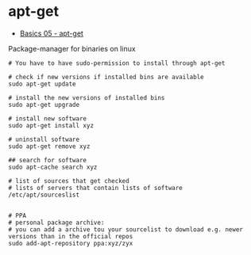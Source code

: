# apt-get

- [Basics 05 - apt-get](https://www.youtube.com/watch?v=8P-Vek7Vtgg&t=535s)


Package-manager for binaries on linux

```
# You have to have sudo-permission to install through apt-get

# check if new versions if installed bins are available
sudo apt-get update

# install the new versions of installed bins
sudo apt-get upgrade

# install new software
sudo apt-get install xyz

# uninstall software
sudo apt-get remove xyz

## search for software
sudo apt-cache search xyz

# list of sources that get checked
# lists of servers that contain lists of software   
/etc/apt/sourceslist


# PPA
# personal package archive:
# you can add a archive tou your sourcelist to download e.g. newer versions than in the official repos
sudo add-apt-repository ppa:xyz/zyx
```